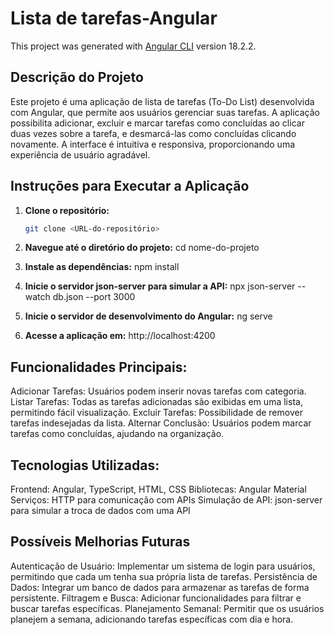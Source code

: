 # Lista de tarefas-Angular

This project was generated with [Angular CLI](https://github.com/angular/angular-cli) version 18.2.2.

## Descrição do Projeto

Este projeto é uma aplicação de lista de tarefas (To-Do List) desenvolvida com Angular, que permite aos usuários gerenciar suas tarefas. A aplicação possibilita adicionar, excluir e marcar tarefas como concluídas ao clicar duas vezes sobre a tarefa, e desmarcá-las como concluídas clicando novamente. A interface é intuitiva e responsiva, proporcionando uma experiência de usuário agradável.


## Instruções para Executar a Aplicação

1. **Clone o repositório:**
   ```bash
   git clone <URL-do-repositório>

2. **Navegue até o diretório do projeto:**
cd nome-do-projeto

2. **Instale as dependências:**
npm install

3. **Inicie o servidor json-server para simular a API:**
npx json-server --watch db.json --port 3000

4. **Inicie o servidor de desenvolvimento do Angular:**
ng serve

5. **Acesse a aplicação em:**
http://localhost:4200

## Funcionalidades Principais:
Adicionar Tarefas: Usuários podem inserir novas tarefas com categoria.
Listar Tarefas: Todas as tarefas adicionadas são exibidas em uma lista, permitindo fácil visualização.
Excluir Tarefas: Possibilidade de remover tarefas indesejadas da lista.
Alternar Conclusão: Usuários podem marcar tarefas como concluídas, ajudando na organização.

## Tecnologias Utilizadas:
Frontend: Angular, TypeScript, HTML, CSS
Bibliotecas: Angular Material
Serviços: HTTP para comunicação com APIs
Simulação de API: json-server para simular a troca de dados com uma API

## Possíveis Melhorias Futuras
Autenticação de Usuário: Implementar um sistema de login para usuários, permitindo que cada um tenha sua própria lista de tarefas.
Persistência de Dados: Integrar um banco de dados para armazenar as tarefas de forma persistente.
Filtragem e Busca: Adicionar funcionalidades para filtrar e buscar tarefas específicas.
Planejamento Semanal: Permitir que os usuários planejem a semana, adicionando tarefas específicas com dia e hora.
